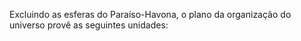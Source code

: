 ﻿Excluindo as esferas do Paraíso-Havona, o plano da organização do universo provê as seguintes unidades: